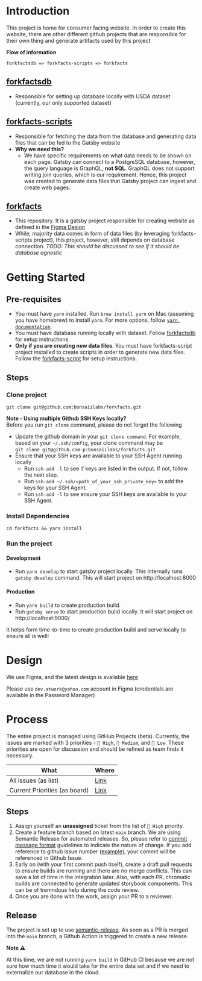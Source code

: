 # Introduction
This project is home for consumer facing website. In order to create this website, there are other different github projects 
that are responsible for their own thing and generate artifacts used by this project

**Flow of information**
```text
forkfactsdb => forkfacts-scripts => forkfacts
```

## [forkfactsdb](https://github.com/bonsaiilabs/forkfactsdb) 
- Responsible for setting up database locally with USDA dataset (currently, our only supported dataset)

## [forkfacts-scripts](https://github.com/bonsaiilabs/forkfacts-scripts)
- Responsible for fetching the data from the database and generating data files that can be fed to the Gatsby website
- **Why we need this?**
  - We have specific requirements on what data needs to be shown on each page. Gatsby can connect to a PostgreSQL database,
    however, the query language is GraphQL, **not SQL**. GraphQL does not support writing join queries, which is our requirement.
    Hence, this project was created to generate data files that Gatsby project can ingest and create web pages.
  

## [forkfacts](https://github.com/bonsaiilabs/forkfacts)
- This repository. It is a gatsby project responsible for creating website as defined in the [Figma Design](https://www.figma.com/file/nhyeaTsg4Jhhzq2PwuvnGk/forkfacts?node-id=811%3A9433)
- While, majority data comes in form of data files (by leveraging forkfacts-scripts project), this project, however, 
  still depends on database connection. *TODO: This should be discussed to see if it should be database agnostic*

# Getting Started
## Pre-requisites
- You must have `yarn` installed. Run `brew install yarn` on Mac (assuming you have homebrew) to install `yarn`. For more
  options, follow [`yarn documentation`](https://yarnpkg.com/getting-started/install).
- You must have database running locally with dataset. Follow [forkfactsdb](https://github.com/bonsaiilabs/forkfactsdb)
  for setup instructions.
- **Only if you are creating new data files**. You must have forkfacts-script project installed to create scripts in 
  order to generate new data files. Follow the [forkfacts-script](https://github.com/bonsaiilabs/forkfacts-scripts) for 
  setup instructions. 
## Steps
### Clone project
```shell
git clone git@github.com:bonsaiilabs/forkfacts.git
```
**Note - Using multiple Github SSH Keys locally?**  
Before you run `git clone` command, please do not forget the following
- Update the github domain in your `git clone command`. For example, based on your `~/.ssh/config`, your clone command may be  
`git clone git@github.com-p:bonsaiilabs/forkfacts.git`
- Ensure that your SSH keys are available to your SSH Agent running locally
  - Run `ssh-add -l` to see if keys are listed in the output. If not, follow the next step.
  - Run `ssh-add ~/.ssh/<path_of_your_ssh_private_key>` to add the keys for your SSH Agent.
  - Run `ssh-add -l` to see ensure your SSH keys are available to your SSH Agent.

### Install Dependencies
```shell
cd forkfacts && yarn install
```

### Run the project
#### Development
- Run `yarn develop` to start gatsby project locally. This internally runs `gatsby develop` command. This will start project
 on http://localhost:8000
#### Production
- Run `yarn build` to create production build.
- Run `gatsby serve` to start production build locally. It will start project on http://localhost:9000/ 

It helps form time-to-time to create production build and serve locally to ensure all is well!

# Design
We use Figma, and the latest design is available [here](https://www.figma.com/file/nhyeaTsg4Jhhzq2PwuvnGk/forkfacts?node-id=811%3A9433)

Please use `dev.atwork@yahoo.com` account in Figma (credentials are available in the Password Manager)

# Process
The entire project is managed using GitHub Projects (beta). Currently, the issues are marked with 3 priorities - 
`🥑 High`,  `🍉 Medium`, and `🍔 Low`. These priorities are open for discussion and should be refined as team finds it necessary.

| What  | Where |
| ------------- | ------------- |
| All issues (as list)  | [Link](https://github.com/orgs/bonsaiilabs/projects/1/views/1)  |
| Current Priorities (as board)  | [Link](https://github.com/orgs/bonsaiilabs/projects/1/views/5)  |

## Steps
1. Assign yourself an **unassigned** ticket from the list of `🥑 High` priority.
2. Create a feature branch based on latest `main` branch. We are using Semantic Release for automated releases. So, please refer to
   [commit message format](https://semantic-release.gitbook.io/semantic-release/#commit-message-format) guidelines to indicate the nature of change.
   If you add reference to github issue number ([example](https://github.com/bonsaiilabs/forkfacts/commit/629f3b24656ecbdc07be770a3e33583c9427af24)),
   your commit will be referenced in Github Issue.
3. Early on (with your first commit push itself), create a draft pull requests to ensure builds are running and there are no merge
   conflicts. This can save a lot of time in the integration later. Also, with each PR, chromatic builds are connected to generate
   updated storybook components. This can be of tremndous help during the code review.
4. Once you are done with the work, assign your PR to a reviewer.

## Release
The project is set up to use [semantic-release](https://semantic-release.gitbook.io/semantic-release/). As soon as a PR is merged
into the `main` branch, a Github Action is triggered to create a new release.

**Note ⚠️**

At this time, we are not running `yarn build` in GitHub CI because we are not sure how much time it would take for the entire data set and if we need
to externalize our database in the cloud.